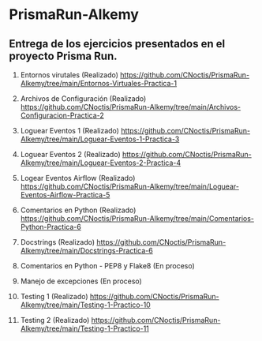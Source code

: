 # PrismaRun-Alkemy
## Entrega de los ejercicios presentados en el proyecto Prisma Run.

1. Entornos virutales (Realizado)
https://github.com/CNoctis/PrismaRun-Alkemy/tree/main/Entornos-Virtuales-Practica-1

2. Archivos de Configuración (Realizado)
https://github.com/CNoctis/PrismaRun-Alkemy/tree/main/Archivos-Configuracion-Practica-2

3. Loguear Eventos 1 (Realizado)
https://github.com/CNoctis/PrismaRun-Alkemy/tree/main/Loguear-Eventos-1-Practica-3

4. Loguear Eventos 2 (Realizado)
https://github.com/CNoctis/PrismaRun-Alkemy/tree/main/Loguear-Eventos-2-Practica-4

5. Logear Eventos Airflow (Realizado)
https://github.com/CNoctis/PrismaRun-Alkemy/tree/main/Loguear-Eventos-Airflow-Practica-5

6. Comentarios en Python (Realizado)
https://github.com/CNoctis/PrismaRun-Alkemy/tree/main/Comentarios-Python-Practica-6

7. Docstrings (Realizado)
https://github.com/CNoctis/PrismaRun-Alkemy/tree/main/Docstrings-Practica-6

8. Comentarios en Python - PEP8 y Flake8 (En proceso)

9. Manejo de excepciones (En proceso)

10. Testing 1 (Realizado)
https://github.com/CNoctis/PrismaRun-Alkemy/tree/main/Testing-1-Practico-10

11. Testing 2 (Realizado)
https://github.com/CNoctis/PrismaRun-Alkemy/tree/main/Testing-1-Practico-11